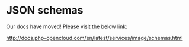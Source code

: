 # JSON schemas

Our docs have moved! Please visit the below link:

http://docs.php-opencloud.com/en/latest/services/image/schemas.html
